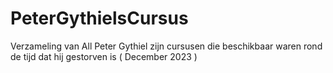 # PeterGythielsCursus
Verzameling van All Peter Gythiel zijn cursusen die beschikbaar waren rond de tijd dat hij gestorven is ( December 2023 )
